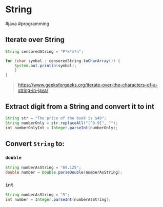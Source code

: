 # String
#java #programming 

## Iterate over String
```java
String censoredString = "P*k*m*n";

for (char symbol : censoredString.toCharArray()) {  
    System.out.println(symbol);
    }  
}
```
>https://www.geeksforgeeks.org/iterate-over-the-characters-of-a-string-in-java/

## Extract digit from a String and convert it to int
```java
String str = "The price of the book is $49";
String numberOnly = str.replaceAll("[^0-9]", "");
int numberOnlyInt = Integer.parseInt(numberOnly);
```

## Convert `String` to:
### `double`
```java
String numberAsString = "69.125";
double number = Double.parseDouble(numberAsString);
```

### `int`
```java
String numberAsString = "5";
int number = Integer.parseInt(numberAsString);
```